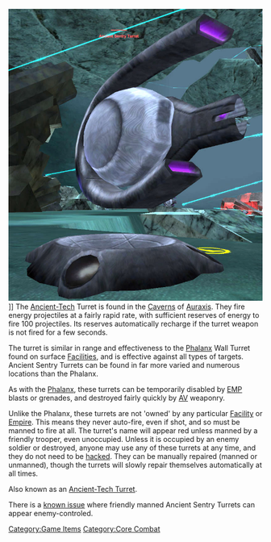 ![](images/AT_Turret.jpg "fig:AT_Turret.jpg")\]\] The
[Ancient-Tech](../terminology/Ancient_Technology.md) Turret is found in the
[Caverns](../locations/Caverns.md) of [Auraxis](../locations/Auraxis.md). They
fire energy projectiles at a fairly rapid rate, with sufficient reserves
of energy to fire 100 projectiles. Its reserves automatically recharge
if the turret weapon is not fired for a few seconds.

The turret is similar in range and effectiveness to the
[Phalanx](Phalanx.md) Wall Turret found on surface
[Facilities](../locations/Facilities.md), and is effective against all types
of targets. Ancient Sentry Turrets can be found in far more varied and
numerous locations than the Phalanx.

As with the [Phalanx](Phalanx.md), these turrets can be
temporarily disabled by [EMP](../commands/EMP.md) blasts or grenades, and
destroyed fairly quickly by [AV](../certifications/Anti-Vehicular.md) weaponry.

Unlike the Phalanx, these turrets are not 'owned' by any particular
[Facility](../locations/Facilities.md) or [Empire](../terminology/Empire.md). This
means they never auto-fire, even if shot, and so must be manned to fire
at all. The turret's name will appear red unless manned by a friendly
trooper, even unoccupied. Unless it is occupied by an enemy soldier or
destroyed, anyone may use any of these turrets at any time, and they do
not need to be [hacked](../terminology/Hack.md). They can be manually repaired
(manned or unmanned), though the turrets will slowly repair themselves
automatically at all times.

Also known as an [Ancient-Tech Turret](Ancient-Tech_Turret.md).

There is a [known issue](../etc/Known_Issues.md) where friendly manned
Ancient Sentry Turrets can appear enemy-controled.

[Category:Game Items](../Category:Game_Items.md) [Category:Core
Combat](../Category:Core_Combat.md)
